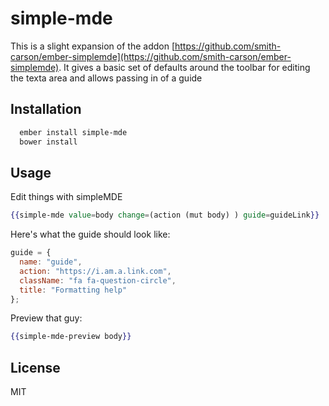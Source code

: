 # simple-mde
This is a slight expansion of the addon [https://github.com/smith-carson/ember-simplemde](https://github.com/smith-carson/ember-simplemde). It gives a basic set of defaults around
the toolbar for editing the texta area and allows passing in of a guide
## Installation
```sh
  ember install simple-mde
  bower install
```

## Usage

Edit things with simpleMDE

```hbs
{{simple-mde value=body change=(action (mut body) ) guide=guideLink}}
```

Here's what the guide should look like:
```js
guide = {
  name: "guide",
  action: "https://i.am.a.link.com",
  className: "fa fa-question-circle",
  title: "Formatting help"
};
```

Preview that guy:
```hbs
{{simple-mde-preview body}}
```

## License
MIT